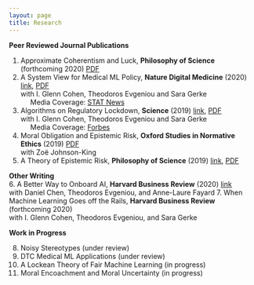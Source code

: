 ```yaml
---
layout: page
title: Research
---
```

<!--- You will find below a list of publications and works in progress, followed by a general overview of my research. --> 

**Peer Reviewed Journal Publications**
1. Approximate Coherentism and Luck, **Philosophy of Science** (forthcoming 2020) [PDF](research/acl.pdf)    
2. A System View for Medical ML Policy, **Nature Digital Medicine** (2020) [link](https://www.nature.com/articles/s41746-020-0262-2), [PDF](research/nature_system_view.pdf)   
with I. Glenn Cohen, Theodoros Evgeniou and Sara Gerke   
&nbsp;&nbsp;&nbsp;&nbsp; Media Coverage: [STAT News](https://www.statnews.com/2020/10/05/duke-artificial-intelligence-hospital-medicine/)
3. Algorithms on Regulatory Lockdown, **Science** (2019) [link](https://science.sciencemag.org/content/366/6470/1202), [PDF](locked_ai.pdf)  
with I. Glenn Cohen, Theodoros Evgeniou and Sara Gerke  
&nbsp;&nbsp;&nbsp;&nbsp; Media Coverage: [Forbes](https://www.forbes.com/sites/lanceeliot/2019/12/18/latest-ai-that-learns-on-the-fly-is-raising-serious-concerns-including-for-self-driving-cars/#7ea94f162813)
4. Moral Obligation and Epistemic Risk, **Oxford Studies in Normative Ethics** (2019) [PDF](research/jkb_mer.pdf)  
with Zoë Johnson-King
5. A Theory of Epistemic Risk, **Philosophy of Science** (2019) [link](https://doi.org/10.1086/703552), [PDF](research/babic_ter_final.pdf)
  
**Other Writing**   
6. A Better Way to Onboard AI, **Harvard Business Review** (2020) [link](https://hbr.org/2020/07/a-better-way-to-onboard-ai)   
with Daniel Chen, Theodoros Evgeniou, and Anne-Laure Fayard
7. When Machine Learning Goes off the Rails, **Harvard Business Review** (forthcoming 2020)   
with I. Glenn Cohen, Theodoros Evgeniou, and Sara Gerke

**Work in Progress** 

<ol start="8">
  <li> Noisy Stereotypes (under review) </li>
  <li> DTC Medical ML Applications (under review) </li>
  <li> A Lockean Theory of Fair Machine Learning (in progress) </li>
  <li> Moral Encoachment and Moral Uncertainty (in progress) </li>
</ol> 

<!---
<ol start="3">
  <li>A paper on approximate coherence </li>
  <li>Norms, Stereotypes and Accuracy <a href="babic_nsa.pdf">PDF</a> </li>
  <li>Adaptive Burdens of Proof (e-mail for draft) </li>
  <li>Dynamic Epistemic Risk </li>
  <li>Testing for Discrimination and the Risk of Error </li>
  <li>Invariance, Entropy, and (Objective) Bayesianism </li>
</ol> 
<!---
**Overview**
  The overaching theme of my current research is **epistemic risk**. It consists of three principal components:
**Philosophy of science/formal epistemology**. I try to motivate and construct a general theory of epistemic risk in terms of alethic sensitivity to small changes in accuracy. This theory is currently developed within the epistemic utility framework, though I think of this as a starting point rather than a fundamental commitment. If you would like to learn more, see the paper entitled A Theory of Epistemic Risk. This project proposes a way of measuring the riskiness of a credence function and connects risk to measures of uncertainty. In particular, I show that under very general conditions epistemic risk is dual to information entropy. 
Currently, I am working on a project that extends considerations of epistemic risk to the updating of beliefs (Dynamic Epistemic Risk). I aim to show that we can establish an update rule by considering how an agent's attitudes to epistemic risk should change in response to different possible learning experiences. Roughly, if the answer is that attitudes to epistemic risk should change as little as possible, then the associated update rule is Bayes' Rule. 
I am also working on a project on chance and coherence for imperfect Bayesian agents (Assessment Reversal in Approximate Coherentism). I suggest that approximating coherence may not be an appropriate proxy for traditional (all or nothing) coherence because unlike the latter, approximating coherence is susceptible to misfortune. 
**Normative ethics**. I believe the theory of epistemic risk can fruitfully speak to several problems that have been articulated in the moral encroachment and normative dilemmas literature. In a joint project with Zoë Johnson-King (Moral Obligations and Epistemic Risk), we explore the relationship between moral obligations and attitudes to epistemic risk.
**Law and public policy**. This dimension of my research engages the emerging literature on algorithmic fairness and ethics in statistics and machine learning. I am interested in both the normative dimension of what constitutes fair AI/ML and the statistical engineering problem of how to construct fair learning algorithms. I am also interested in the empirical study of related public policy problems. Currently, I am working on applying the theory of epistemic risk to evaluate the pervasiveness of discrimination. In particular, in Testing for Discrimination and the Risk of Error, I defend a statistical test for discrimination grounded in attitudes to epistemic risk. Meanwhile, in Adaptive Burdens of Proof, I argue that many apparent paradoxes of proof involving statistical evidence arise because we assume (without justification) that legal decision makers must have one unique attitude to epistemic risk -- namely, neutrality.  -->
